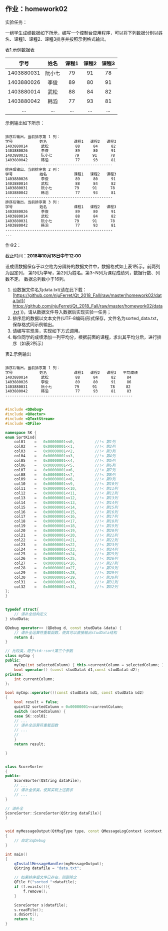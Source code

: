 ## 作业：homework02 

实验任务：

一组学生成绩数据如下所示，编写一个控制台应用程序，可以将下列数据分别以姓名、课程1、课程2、课程3排序并按照示例格式输出。

表1.示例数据表

| 学号     |姓名  |课程1|课程2|课程3|
|:--------:|:----:|:---:|:---:|:---:|
|1403880031|阮小七|79   |91   |78   |
|1403880026|李俊  |89   |80   |91   |
|1403880014|武松  |88   |84   |82   |
|1403880042|韩滔  |77   |93   |81   |
|...       |...   |...  |...  |...  |


示例输出如下所示：

``` bash

排序后输出，当前排序第 1 列：
学号            姓名            课程1   课程2   课程3   
1403880014      武松            88      84      82      
1403880026      李俊            89      80      91      
1403880031      阮小七          79      91      78      
1403880042      韩滔            77      93      81      
------------------------------------------------
排序后输出，当前排序第 2 列：
学号            姓名            课程1   课程2   课程3  
1403880026      李俊            89      80      91     
1403880014      武松            88      84      82      
1403880031      阮小七          79      91      78      
1403880042      韩滔            77      93      81    
------------------------------------------------
排序后输出，当前排序第 3 列：
学号            姓名            课程1   课程2   课程3  
1403880026      李俊            89      80      91      
1403880014      武松            88      84      82      
1403880031      阮小七          79      91      78      
1403880042      韩滔            77      93      81    
------------------------------------------------
...
```
作业2：

截止时间：**2018年10月18日中午12:00**

设成绩数据保存于以空格为分隔符的数据文件中，数据格式如上表1所示。前两列为固定列，
第1列为学号，第2列为姓名。第3~N列为课程成绩列，数据行数、列数不定。
数据总列数小于16列。

1. 设数据文件名为data.txt(请在此下载：[https://github.com/njuFerret/Qt_2018_Fall/raw/master/homework02/data.txt]( https://github.com/njuFerret/Qt_2018_Fall/raw/master/homework02/data.txt ))，请从数据文件导入数据后实现实验一任务；
2. 排序后的数据以文本文件(UTF-8编码)形式保存，文件名为sorted_data.txt，保存格式同示例输出。
3. 请编写实现类，实现如下方式调用。
4. 每位同学的成绩添加一列平均分，根据前面的课程，求出其平均分后，进行排序（如表2所示）


表2.示例输出
``` bash

排序后输出，当前排序第 1 列：
学号            姓名            课程1   课程2   课程3   平均成绩
1403880014      武松            88      84      82     84
1403880026      李俊            89      80      91     86 
1403880031      阮小七          79      91      78     82 
1403880042      韩滔            77      93      81     83 
---------------------------------------------------------
```


```cpp

#include <QDebug>
#include <QVector>
#include <QTextStream>
#include <QFile>

namespace SK {
enum SortKind{
    col01    =   0x00000001<<0,         //!< 第1列
    col02    =   0x00000001<<1,         //!< 第2列
    col03    =   0x00000001<<2,         //!< 第3列
    col04    =   0x00000001<<3,         //!< 第4列
    col05    =   0x00000001<<4,         //!< 第5列
    col06    =   0x00000001<<5,         //!< 第6列
    col07    =   0x00000001<<6,         //!< 第7列
    col08    =   0x00000001<<7,         //!< 第8列
    col09    =   0x00000001<<8,         //!< 第9列
    col10    =   0x00000001<<9,         //!< 第10列
    col11    =   0x00000001<<10,        //!< 第11列
    col12    =   0x00000001<<11,        //!< 第12列
    col13    =   0x00000001<<12,        //!< 第13列
    col14    =   0x00000001<<13,        //!< 第14列
    col15    =   0x00000001<<14,        //!< 第15列
    col16    =   0x00000001<<15,        //!< 第16列
    col17    =   0x00000001<<16,        //!< 第17列
    col18    =   0x00000001<<17,        //!< 第18列
    col19    =   0x00000001<<18,        //!< 第19列
    col20    =   0x00000001<<19,        //!< 第20列
    col21    =   0x00000001<<20,        //!< 第21列
    col22    =   0x00000001<<21,        //!< 第22列
    col23    =   0x00000001<<22,        //!< 第23列
    col24    =   0x00000001<<23,        //!< 第24列
    col25    =   0x00000001<<24,        //!< 第25列
    col26    =   0x00000001<<25,        //!< 第26列
    col27    =   0x00000001<<26,        //!< 第27列
    col28    =   0x00000001<<27,        //!< 第28列
    col29    =   0x00000001<<28,        //!< 第29列
    col30    =   0x00000001<<29,        //!< 第30列
    col31    =   0x00000001<<30,        //!< 第31列
    col32    =   0x00000001<<31,        //!< 第32列
};
}


typedef struct{
    // 请补全结构定义
} studData;

QDebug operator<< (QDebug d, const studData &data) {
    // 请补全运算符重载函数，使其可以直接输出studData结构
    return d;
}

// 比较类，用于std::sort第三个参数
class myCmp {
public:
    myCmp(int selectedColumn) { this->currentColumn = selectedColumn; }
    bool operator() (const studData& d1,const studData& d2);
private:
    int currentColumn;
};

bool myCmp::operator()(const studData &d1, const studData &d2)
{
    bool result = false;
    quint32 sortedColumn = 0x00000001<<currentColumn;
    switch (sortedColumn) {
    case SK::col01:
    // ...
    // 请补全运算符重载函数
    // ...
    //
    }
    return result;

}


class ScoreSorter
{
public:
    ScoreSorter(QString dataFile);
    // ...
    // 请补全该类，使其实现上述要求
    // ...    
}

// 请补全
ScoreSorter::ScoreSorter(QString dataFile){
}


void myMessageOutput(QtMsgType type, const QMessageLogContext &context, const QString &msg)
{
    // 自定义qDebug
}

int main()
{
    qInstallMessageHandler(myMessageOutput);
    QString datafile = "data.txt";

    // 如果排序后文件已存在，则删除之
    QFile f("sorted_"+datafile);
    if (f.exists()){
        f.remove();
    }

    ScoreSorter s(datafile); 
    s.readFile(); 
    s.doSort();
    return 0;
}
```
